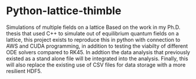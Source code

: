 # Python-lattice-thimble
Simulations of multiple fields on a lattice
Based on the work in my Ph.D. thesis that used C++ to simulate out of equilibrium quantum fields on a lattice, this project exists to reproduce this in python with connection to AWS and CUDA programming, in addition to testing the viabilty of different ODE solvers compared to RK45. In addtion the data analysis that previously existed as a stand alone file will be integrated into the analysis. Finally, this will also replace the existing use of CSV files for data storage with a more resilient HDF5.